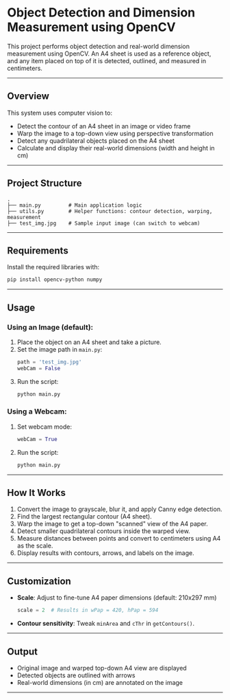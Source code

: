 # Object Detection and Dimension Measurement using OpenCV

This project performs object detection and real-world dimension measurement using OpenCV. An A4 sheet is used as a reference object, and any item placed on top of it is detected, outlined, and measured in centimeters.

---

## Overview

This system uses computer vision to:
- Detect the contour of an A4 sheet in an image or video frame
- Warp the image to a top-down view using perspective transformation
- Detect any quadrilateral objects placed on the A4 sheet
- Calculate and display their real-world dimensions (width and height in cm)

---

## Project Structure

```
.
├── main.py         # Main application logic
├── utils.py        # Helper functions: contour detection, warping, measurement
├── test_img.jpg    # Sample input image (can switch to webcam)
```

---

## Requirements

Install the required libraries with:

```bash
pip install opencv-python numpy
```

---

## Usage

### Using an Image (default):
1. Place the object on an A4 sheet and take a picture.
2. Set the image path in `main.py`:
   ```python
   path = 'test_img.jpg'
   webCam = False
   ```
3. Run the script:
   ```bash
   python main.py
   ```

### Using a Webcam:
1. Set webcam mode:
   ```python
   webCam = True
   ```
2. Run the script:
   ```bash
   python main.py
   ```

---

## How It Works

1. Convert the image to grayscale, blur it, and apply Canny edge detection.
2. Find the largest rectangular contour (A4 sheet).
3. Warp the image to get a top-down "scanned" view of the A4 paper.
4. Detect smaller quadrilateral contours inside the warped view.
5. Measure distances between points and convert to centimeters using A4 as the scale.
6. Display results with contours, arrows, and labels on the image.

---

## Customization

- **Scale**: Adjust to fine-tune A4 paper dimensions (default: 210x297 mm)
  ```python
  scale = 2  # Results in wPap = 420, hPap = 594
  ```
- **Contour sensitivity**: Tweak `minArea` and `cThr` in `getContours()`.

---

## Output

- Original image and warped top-down A4 view are displayed
- Detected objects are outlined with arrows
- Real-world dimensions (in cm) are annotated on the image

---
